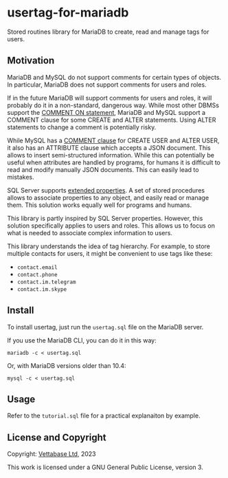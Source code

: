 # usertag-for-mariadb

Stored routines library for MariaDB to create, read and manage tags for users.


## Motivation

MariaDB and MySQL do not support comments for certain types of objects. In particular,
MariaDB does not support comments for users and roles.

If in the future MariaDB will support comments for users and roles, it will probably
do it in a non-standard, dangerous way. While most other DBMSs support the [COMMENT ON
statement](https://sql-bits.com/comments-on-database-objects/),
MariaDB and MySQL support a COMMENT clause for some CREATE and ALTER statements.
Using ALTER statements to change a comment is potentially risky.

While MySQL has a [COMMENT clause](https://sql-bits.com/mariadb-mysql-comments-on-database-objects/)
for CREATE USER and ALTER USER, it also has an ATTRIBUTE clause which accepts a JSON document. This allows to insert semi-structured information. While this can potentially be
useful when attributes are handled by programs, for humans it is difficult to read
and modify manually JSON documents. This can easily lead to mistakes.

SQL Server supports [extended properties](https://sql-bits.com/sql-server-extended-properties-comments/). A set of stored procedures allows to associate
properties to any object, and easily read or manage them. This solution works
equally well for programs and humans.

This library is partly inspired by SQL Server properties. However, this solution
specifically applies to users and roles. This allows us to focus on what is needed
to associate complex information to users.

This library understands the idea of tag hierarchy. For example, to store multiple
contacts for users, it might be convenient to use tags like these:

 - `contact.email`
 - `contact.phone`
 - `contact.im.telegram`
 - `contact.im.skype`


## Install

To install usertag, just run the `usertag.sql` file on the MariaDB server.

If you use the MariaDB CLI, you can do it in this way:

```
mariadb -c < usertag.sql
```

Or, with MariaDB versions older than 10.4:

```
mysql -c < usertag.sql
```


## Usage

Refer to the `tutorial.sql` file for a practical explanaiton by example.


## License and Copyright

Copyright: [Vettabase Ltd](https://vettabase.com), 2023

This work is licensed under a GNU General Public License, version 3.
